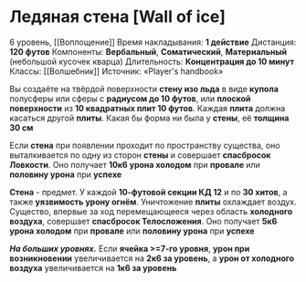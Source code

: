 # Ледяная стена [Wall of ice]
6 уровень, [[Воплощение]]
Время накладывания: **1 действие**
Дистанция: **120 футов**
Компоненты: **Вербальный**, **Соматический**, **Материальный** (небольшой кусочек кварца)
Длительность: **Концентрация до 10 минут**
Классы: [[Волшебник]]
Источник: «Player's handbook»

Вы создаёте на твёрдой поверхности **стену изо льда** в виде **купола** полусферы или сферы с **радиусом до 10 футов**, или **плоской поверхности** из **10 квадратных плит 10 футов**. Каждая **плита** должна касаться другой **плиты**. Какая бы форма ни была у **стены**, её **толщина 30 см**

Если **стена** при появлении проходит по пространству существа, оно выталкивается по одну из сторон **стены** и совершает **спасбросок Ловкости**. Оно получает **10к6 урона холодом** при **провале** или **половину урона** при **успехе**

**Стена** - предмет. У каждой **10-футовой секции КД 12** и по **30 хитов**, а также **уязвимость урону огнём**. Уничтожение **плиты** охлаждает воздух. Существо, впервые за ход перемещающееся через область **холодного воздуха**, совершает **спасбросок Телосложения**. Оно получает **5к6 урона холодом** при **провале** или **половину урона** при **успехе**

**_На больших уровнях._** Если **ячейка >=7-го уровня**, **урон при возникновении** увеличивается на **2к6 за уровень**, а **урон от холодного воздуха** увеличивается на **1к6 за уровень**